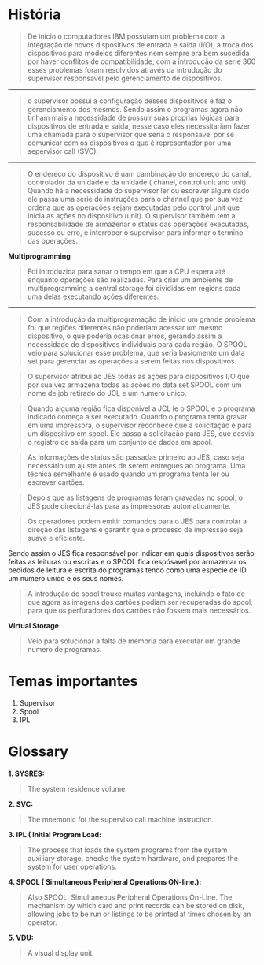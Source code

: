# História 
> De inicio o computadores IBM possuiam um problema com a integração de novos dispositivos de entrada e saida (I/O), a troca dos dispositivos para modelos diferentes nem sempre era bem sucedida por haver conflitos de compatibilidade, com a introdução da serie 360 esses problemas foram resolvidos através da intrudução do supervisor responsavel pelo gerenciamento de dispositivos.

*** 
> o supervisor possui a configuração desses dispositivos e faz o gerenciamento dos mesmos. Sendo assim o programas agora não tinham mais a necessidade de possuir suas proprias lógicas para dispositivos de entrada e saida, nesse caso eles necessitariam fazer uma chamada para o supervisor que seria o responsavel por se comunicar com os dispositivos o que é  representador por uma sepervisor call (SVC).

***
> O endereço do dispositivo é uam cambinação do endereço do canal, controlador da unidade e da unidade ( chanel, control unit and unit). Quando há a necessidade do supervisor ler ou escrever algum dado ele passa uma serie de instruções para o channel que por sua vez ordena que as operações sejam executadas pelo control unit que inicia as ações no dispositivo (unit).
O supervisor também tem a responsabilidade de armazenar o status das operações executadas, sucesso ou erro, e interroper o supervisor para informar o termino das operações.

**Multiprogramming**
> Foi introduzida para sanar o tempo em que a CPU espera até enquanto operações são realizadas.
Para criar um ambiente de multiprogramming a central storage foi divididas em regions cada uma delas executando ações diferentes.
***
> Com a introdução da multiprogramação de inicio um grande problema foi que regiões diferentes não poderiam acessar um mesmo dispositivo, o que poderia ocasionar erros, gerando assim a necessidade de dispositivos individuais para cada região. O SPOOL veio para solucionar esse problema, que seria basicmente um data set para gerenciar as operações a serem feitas nos dispositivos.

> O supervisor atribui ao JES todas as ações para dispositivos I/O que por sua vez armazena todas as ações no data set SPOOL com um nome de job retirado do JCL e um numero unico.

> Quando alguma região fica disponivel a JCL le o SPOOL e o programa indicado começa a ser executado. Quando o programa tenta gravar em uma impressora, o supervisor reconhece que a solicitação é para um dispositivo em spool. Ele passa a solicitação para JES, que desvia o registro de saída para um conjunto de dados em spool.

> As informações de status são passadas primeiro ao JES, caso seja necessário um ajuste antes de serem entregues ao programa. Uma técnica semelhante é usado quando um programa tenta ler ou escrever cartões.

> Depois que as listagens de programas foram gravadas no spool, o JES pode direcioná-las para as impressoras automaticamente.

> Os operadores podem emitir comandos para o JES para controlar a direção das listagens e garantir que o processo de impressão seja suave e eficiente.

Sendo assim o JES fica responsável por indicar em quais dispositivos serão feitas as leituras ou escritas e o SPOOL fica respósavel por armazenar os pedidos de leitura e escrita do programas tendo como uma especie de ID um numero unico e os seus nomes.

> A introdução do spool trouxe muitas vantagens, incluindo o fato de que agora as imagens dos cartões podiam ser recuperadas do spool, para que os perfuradores dos cartões não fossem mais necessários.

**Virtual Storage**
> Veio para solucionar a falta de memoria para executar um grande numero de programas.







# Temas importantes



1. Supervisor
2. Spool
3. IPL


# Glossary

**1. SYSRES:**
> The system residence volume.

**2. SVC:**
> The mnemonic fot the superviso call machine instruction.

**3. IPL ( Initial Program Load:**
> The process that loads the system programs from the system auxiliary storage, checks the system hardware, and prepares the system for user operations.

**4. SPOOL ( Simultaneous Peripheral Operations ON-line.):**
> Also SPOOL. Simultaneous Peripheral Operations On-Line. The mechanism by which card and print records can be stored on disk, allowing jobs to be run or listings to be printed at times chosen by an operator.

**5. VDU:**
> A visual display unit.
